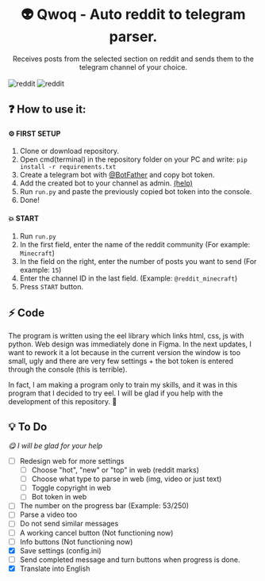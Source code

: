 <h1 align=center>👽 Qwoq - Auto reddit to telegram parser.</h1>
<p align=center>Receives posts from the selected section on reddit and sends them to the telegram channel of your choice.</p>

<img align=center src="https://img.shields.io/badge/Reddit-%23FF4500.svg?style=for-the-badge&logo=Reddit&logoColor=white" alt="reddit">
<img align=center src="https://img.shields.io/badge/Telegram-2CA5E0?style=for-the-badge&logo=telegram&logoColor=white" alt="reddit">

## ❓ How to use it:
#### ⚙️ FIRST SETUP
1. Clone or download repository.
2. Open cmd(terminal) in the repository folder on your PC and write:
`pip install -r requirements.txt`
3. Create a telegram bot with [@BotFather](https://t.me/BotFather) and copy bot token.
4. Add the created bot to your channel as admin. [(help)](https://stackoverflow.com/a/33497769/19632709)
5. Run `run.py` and paste the previously copied bot token into the console.
6. Done!

#### 💥 START
1. Run `run.py`
2. In the first field, enter the name of the reddit community (For example: `Minecraft`)
3. In the field on the right, enter the number of posts you want to send (For example: `15`)
4. Enter the channel ID in the last field. (Example: `@reddit_minecraft`)
5. Press `START` button.


## ⚡ Code
  The program is written using the eel library which links html, css, js with python. Web design was immediately done in Figma. 
In the next updates, I want to rework it a lot because in the current version the window is too small,
ugly and there are very few settings + the bot token is entered through the console (this is terrible).
  
  In fact, I am making a program only to train my skills, and it was in this program that I decided to try eel. I will be glad if you help with the development of this repository. 💜

## 💡 To Do
_😋 I will be glad for your help_
- [ ] Redesign web for more settings
  - [ ] Choose "hot", "new" or "top" in web (reddit marks)
  - [ ] Choose what type to parse in web (img, video or just text)
  - [ ] Toggle copyright in web
  - [ ] Bot token in web
- [ ] The number on the progress bar (Example: 53/250)
- [ ] Parse a video too
- [ ] Do not send similar messages 
- [ ] A working cancel button (Not functioning now)
- [ ] Info buttons (Not functioning now)
- [X] Save settings (config.ini)
- [ ] Send completed message and turn buttons when progress is done.
- [X] Translate into English
